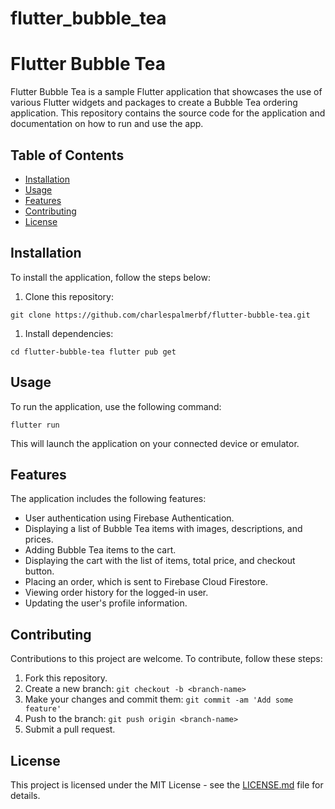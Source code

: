 # flutter_bubble_tea

Flutter Bubble Tea
==================

Flutter Bubble Tea is a sample Flutter application that showcases the use of various Flutter widgets and packages to create a Bubble Tea ordering application. This repository contains the source code for the application and documentation on how to run and use the app.

Table of Contents
-----------------

-   [Installation](https://chat.openai.com/#installation)
-   [Usage](https://chat.openai.com/#usage)
-   [Features](https://chat.openai.com/#features)
-   [Contributing](https://chat.openai.com/#contributing)
-   [License](https://chat.openai.com/#license)

Installation
------------

To install the application, follow the steps below:

1.  Clone this repository:

`git clone https://github.com/charlespalmerbf/flutter-bubble-tea.git`

1.  Install dependencies:

`cd flutter-bubble-tea
flutter pub get`

Usage
-----

To run the application, use the following command:

`flutter run`

This will launch the application on your connected device or emulator.

Features
--------

The application includes the following features:

-   User authentication using Firebase Authentication.
-   Displaying a list of Bubble Tea items with images, descriptions, and prices.
-   Adding Bubble Tea items to the cart.
-   Displaying the cart with the list of items, total price, and checkout button.
-   Placing an order, which is sent to Firebase Cloud Firestore.
-   Viewing order history for the logged-in user.
-   Updating the user's profile information.

Contributing
------------

Contributions to this project are welcome. To contribute, follow these steps:

1.  Fork this repository.
2.  Create a new branch: `git checkout -b <branch-name>`
3.  Make your changes and commit them: `git commit -am 'Add some feature'`
4.  Push to the branch: `git push origin <branch-name>`
5.  Submit a pull request.

License
-------

This project is licensed under the MIT License - see the [LICENSE.md](https://chat.openai.com/LICENSE.md) file for details.

